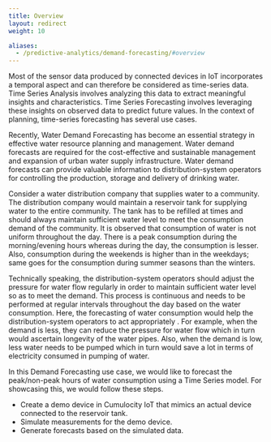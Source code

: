```yaml
---
title: Overview
layout: redirect
weight: 10

aliases:
  - /predictive-analytics/demand-forecasting/#overview
---
```


Most of the sensor data produced by connected devices in IoT incorporates a temporal aspect and can therefore be considered as time-series data. Time Series Analysis involves analyzing this data to extract meaningful insights and characteristics. Time Series Forecasting involves leveraging these insights on observed data to predict future values. In the context of planning, time-series forecasting has several use cases.

Recently, Water Demand Forecasting has become an essential strategy in effective water resource planning and management. Water demand forecasts are required for the cost-effective and sustainable management and expansion of urban water supply infrastructure. Water demand forecasts can provide valuable information to distribution-system operators for controlling the production, storage and delivery of drinking water.

Consider a water distribution company that supplies water to a community. The distribution company would maintain a reservoir tank for supplying water to the entire community. The tank has to be refilled at times and should always maintain sufficient water level to meet the consumption demand of the community. It is observed that consumption of water is not uniform throughout the day. There is a peak consumption during the morning/evening hours whereas during the day, the consumption is lesser. Also, consumption during the weekends is higher than in the weekdays; same goes for the consumption during summer seasons than the winters.

Technically speaking, the distribution-system operators should adjust the pressure for water flow regularly in order to maintain sufficient water level so as to meet the demand.  This process is continuous and needs to be performed at regular intervals throughout the day based on the water consumption. Here, the forecasting of water consumption would help the distribution-system operators to act appropriately . For example, when the demand is less, they can reduce the pressure for water flow which in turn would ascertain longevity of the water pipes. Also, when the demand is low, less water needs to be pumped which in turn would save a lot in terms of electricity consumed in pumping of water.

In this Demand Forecasting use case, we would like to forecast the peak/non-peak hours of water consumption using a Time Series model. For showcasing this, we would follow these steps.

* Create a demo device in Cumulocity IoT that mimics an actual device connected to the reservoir tank.
* Simulate measurements for the demo device.
* Generate forecasts based on the simulated data.